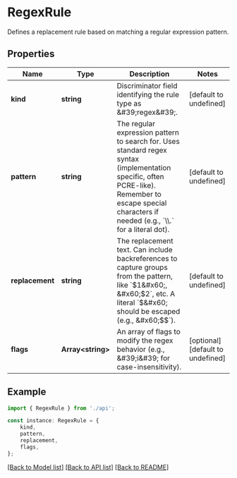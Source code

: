 # RegexRule

Defines a replacement rule based on matching a regular expression pattern.

## Properties

Name | Type | Description | Notes
------------ | ------------- | ------------- | -------------
**kind** | **string** | Discriminator field identifying the rule type as \&#39;regex\&#39;. | [default to undefined]
**pattern** | **string** | The regular expression pattern to search for. Uses standard regex syntax (implementation specific, often PCRE-like). Remember to escape special characters if needed (e.g., &#x60;\\\\.&#x60; for a literal dot). | [default to undefined]
**replacement** | **string** | The replacement text. Can include backreferences to capture groups from the pattern, like &#x60;$1&#x60;, &#x60;$2&#x60;, etc. A literal &#x60;$&#x60; should be escaped (e.g., &#x60;$$&#x60;). | [default to undefined]
**flags** | **Array&lt;string&gt;** | An array of flags to modify the regex behavior (e.g., \&#39;i\&#39; for case-insensitivity). | [optional] [default to undefined]

## Example

```typescript
import { RegexRule } from './api';

const instance: RegexRule = {
    kind,
    pattern,
    replacement,
    flags,
};
```

[[Back to Model list]](../README.md#documentation-for-models) [[Back to API list]](../README.md#documentation-for-api-endpoints) [[Back to README]](../README.md)
